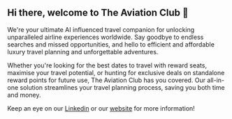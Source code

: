 ## Hi there, welcome to The Aviation Club 👋

We're your ultimate AI influenced travel companion for unlocking unparalleled airline experiences worldwide. Say goodbye to endless searches and missed opportunities, and hello to efficient and affordable luxury travel planning and unforgettable adventures.

Whether you're looking for the best dates to travel with reward seats, maximise your travel potential, or hunting for exclusive deals on standalone reward points for future use, The Aviation Club has you covered. Our all-in-one solution streamlines your travel planning process, saving you both time and money.

Keep an eye on our <a href="https://www.linkedin.com/company/officialtheaviationclub/" target="_blank">Linkedin</a> or our <a href="https://www.theaviationclub.app/" target="_blank">website</a> for more information!
